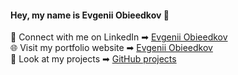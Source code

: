 #### Hey, my name is Evgenii Obieedkov 👋

📲 Connect with me on LinkedIn ➡︎ [Evgenii Obieedkov](https://www.linkedin.com/in/obieedkov/)   
🌐 Visit my portfolio website ➡︎ [Evgenii Obieedkov](https://evgeniiobieedkov.github.io/portfolio.github.io/)  
🐍 Look at my projects ➡︎ [GitHub projects](https://github.com/EvgeniiObieedkov?tab=repositories)


<!--
**EvgeniiObieedkov/EvgeniiObieedkov** is a ✨ _special_ ✨ repository because its `README.md` (this file) appears on your GitHub profile.

Here are some ideas to get you started:

- 🔭 I’m currently working on ...
- 🌱 I’m currently learning ...
- 👯 I’m looking to collaborate on ...
- 🤔 I’m looking for help with ...
- 💬 Ask me about ...
- 📫 How to reach me: ...
- 📊
- 😄 Pronouns: ...
- ⚡ Fun fact: ...
🧠 Skills:
- 🐘 SQL
- 🐍 Python
- 📊 Power BI / Tableau
- 📈 Excel
- 🤖 UiPath (RPA)
- ⚙️ ETL / API automation

-->
